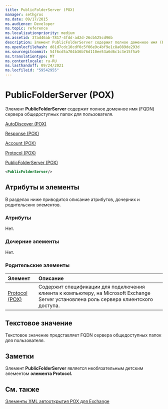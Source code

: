 ```yaml
---
title: PublicFolderServer (POX)
manager: sethgros
ms.date: 09/17/2015
ms.audience: Developer
ms.topic: reference
ms.localizationpriority: medium
ms.assetid: 37ad46ab-7817-4fdd-ad2d-26cb525cd96b
description: Элемент PublicFolderServer содержит полное доменное имя (FQDN) сервера общедоступных папок для пользователя.
ms.openlocfilehash: d81d7cdc10cdf0c5f06e9c4bf9e1c8a089de293d
ms.sourcegitcommit: 54f6cd5a704b36b76d110ee53a6d6c1c3e15f5a9
ms.translationtype: MT
ms.contentlocale: ru-RU
ms.lasthandoff: 09/24/2021
ms.locfileid: "59542955"
---
```

# <a name="publicfolderserver-pox"></a>PublicFolderServer (POX)

Элемент **PublicFolderServer** содержит полное доменное имя (FQDN) сервера общедоступных папок для пользователя. 
  
[AutoDiscover (POX)](autodiscover-pox.md)
  
[Response (POX)](response-pox.md)
  
[Account (POX)](account-pox.md)
  
[Protocol (POX)](protocol-pox.md)
  
[PublicFolderServer (POX)](publicfolderserver-pox.md)
  
```XML
<PublicFolderServer/>
```

## <a name="attributes-and-elements"></a>Атрибуты и элементы

В разделах ниже приводится описание атрибутов, дочерних и родительских элементов.
  
### <a name="attributes"></a>Атрибуты

Нет.
  
### <a name="child-elements"></a>Дочерние элементы

Нет.
  
### <a name="parent-elements"></a>Родительские элементы

|**Элемент**|**Описание**|
|:-----|:-----|
|[Protocol (POX)](protocol-pox.md) <br/> |Содержит спецификации для подключения клиента к компьютеру, на Microsoft Exchange Server установлена роль сервера клиентского доступа.  <br/> |
   
## <a name="text-value"></a>Текстовое значение

Текстовое значение представляет FQDN сервера общедоступных папок для пользователя.
  
## <a name="remarks"></a>Заметки

Элемент **PublicFolderServer** является необязательным детским элементом **элемента Protocol.** 
  
## <a name="see-also"></a>См. также



[Элементы XML автооткрытия POX для Exchange](pox-autodiscover-xml-elements-for-exchange.md)

